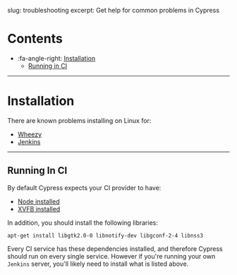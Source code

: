 slug: troubleshooting
excerpt: Get help for common problems in Cypress

# Contents

- :fa-angle-right: [Installation](#section-installation)
  - [Running in CI](#section-running-in-ci)

***

# Installation

There are known problems installing on Linux for:

- [Wheezy](https://github.com/cypress-io/cypress/issues/87)
- [Jenkins](https://github.com/cypress-io/cypress-cli/issues/2)

***

## Running In CI

By default Cypress expects your CI provider to have:

- [Node installed](https://github.com/creationix/nvm)
- [XVFB installed](http://tobyho.com/2015/01/09/headless-browser-testing-xvfb/)

In addition, you should install the following libraries:

```shell
apt-get install libgtk2.0-0 libnotify-dev libgconf-2-4 libnss3
```

Every CI service has these dependencies installed, and therefore Cypress should run on every single service. However if you're running your own `Jenkins` server, you'll likely need to install what is listed above.
